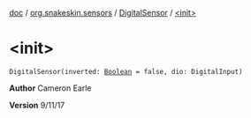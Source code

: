 [doc](../../index.md) / [org.snakeskin.sensors](../index.md) / [DigitalSensor](index.md) / [&lt;init&gt;](./-init-.md)

# &lt;init&gt;

`DigitalSensor(inverted: `[`Boolean`](https://kotlinlang.org/api/latest/jvm/stdlib/kotlin/-boolean/index.html)` = false, dio: DigitalInput)`

**Author**
Cameron Earle

**Version**
9/11/17

